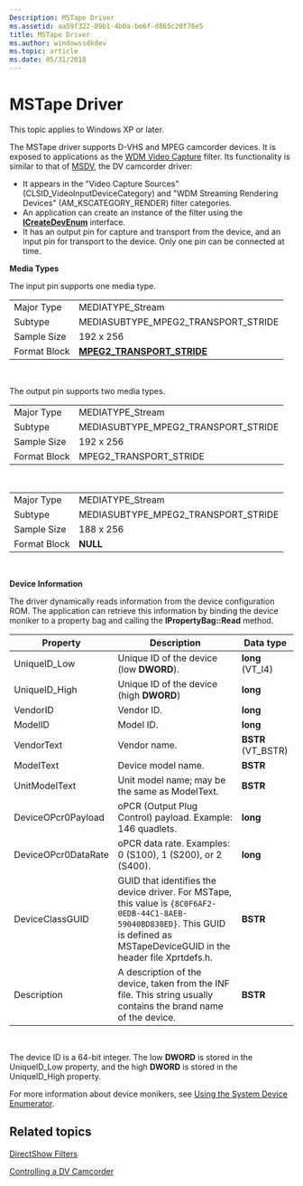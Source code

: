 ```yaml
---
Description: MSTape Driver
ms.assetid: aa59f322-09b1-4b0a-be6f-d865c20f76e5
title: MSTape Driver
ms.author: windowssdkdev
ms.topic: article
ms.date: 05/31/2018
---
```


# MSTape Driver

This topic applies to Windows XP or later.

The MSTape driver supports D-VHS and MPEG camcorder devices. It is exposed to applications as the [WDM Video Capture](wdm-video-capture-filter.md) filter. Its functionality is similar to that of [MSDV](msdv-driver.md), the DV camcorder driver:

-   It appears in the "Video Capture Sources" (CLSID\_VideoInputDeviceCategory) and "WDM Streaming Rendering Devices" (AM\_KSCATEGORY\_RENDER) filter categories.
-   An application can create an instance of the filter using the [**ICreateDevEnum**](/windows/desktop/api/Strmif/nn-strmif-icreatedevenum) interface.
-   It has an output pin for capture and transport from the device, and an input pin for transport to the device. Only one pin can be connected at time.

**Media Types**

The input pin supports one media type.



|              |                                                            |
|--------------|------------------------------------------------------------|
| Major Type   | MEDIATYPE\_Stream                                          |
| Subtype      | MEDIASUBTYPE\_MPEG2\_TRANSPORT\_STRIDE                     |
| Sample Size  | 192 x 256                                                  |
| Format Block | [**MPEG2\_TRANSPORT\_STRIDE**](mpeg2-transport-stride.md) |



 

The output pin supports two media types.



|              |                                        |
|--------------|----------------------------------------|
| Major Type   | MEDIATYPE\_Stream                      |
| Subtype      | MEDIASUBTYPE\_MPEG2\_TRANSPORT\_STRIDE |
| Sample Size  | 192 x 256                              |
| Format Block | MPEG2\_TRANSPORT\_STRIDE               |



 



|              |                                        |
|--------------|----------------------------------------|
| Major Type   | MEDIATYPE\_Stream                      |
| Subtype      | MEDIASUBTYPE\_MPEG2\_TRANSPORT\_STRIDE |
| Sample Size  | 188 x 256                              |
| Format Block | **NULL**                               |



 

**Device Information**

The driver dynamically reads information from the device configuration ROM. The application can retrieve this information by binding the device moniker to a property bag and calling the **IPropertyBag::Read** method.



| Property            | Description                                                                                                                                                                         | Data type           |
|---------------------|-------------------------------------------------------------------------------------------------------------------------------------------------------------------------------------|---------------------|
| UniqueID\_Low       | Unique ID of the device (low **DWORD**).                                                                                                                                            | **long** (VT\_I4)   |
| UniqueID\_High      | Unique ID of the device (high **DWORD**)                                                                                                                                            | **long**            |
| VendorID            | Vendor ID.                                                                                                                                                                          | **long**            |
| ModelID             | Model ID.                                                                                                                                                                           | **long**            |
| VendorText          | Vendor name.                                                                                                                                                                        | **BSTR** (VT\_BSTR) |
| ModelText           | Device model name.                                                                                                                                                                  | **BSTR**            |
| UnitModelText       | Unit model name; may be the same as ModelText.                                                                                                                                      | **BSTR**            |
| DeviceOPcr0Payload  | oPCR (Output Plug Control) payload. Example: 146 quadlets.                                                                                                                          | **long**            |
| DeviceOPcr0DataRate | oPCR data rate. Examples: 0 (S100), 1 (S200), or 2 (S400).                                                                                                                          | **long**            |
| DeviceClassGUID     | GUID that identifies the device driver. For MSTape, this value is `{8C0F6AF2-0EDB-44C1-8AEB-59040BD830ED}`. This GUID is defined as MSTapeDeviceGUID in the header file Xprtdefs.h. | **BSTR**            |
| Description         | A description of the device, taken from the INF file. This string usually contains the brand name of the device.                                                                    | **BSTR**            |



 

The device ID is a 64-bit integer. The low **DWORD** is stored in the UniqueID\_Low property, and the high **DWORD** is stored in the UniqueID\_High property.

For more information about device monikers, see [Using the System Device Enumerator](using-the-system-device-enumerator.md).

## Related topics

<dl> <dt>

[DirectShow Filters](directshow-filters.md)
</dt> <dt>

[Controlling a DV Camcorder](controlling-a-dv-camcorder.md)
</dt> </dl>

 

 



